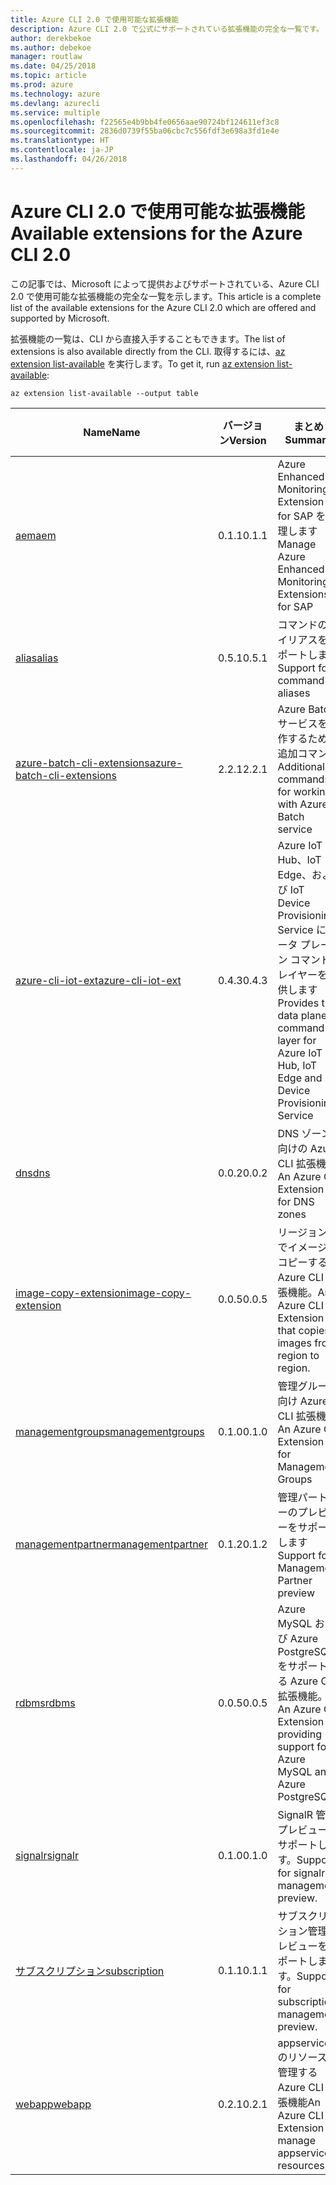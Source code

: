 ```yaml
---
title: Azure CLI 2.0 で使用可能な拡張機能
description: Azure CLI 2.0 で公式にサポートされている拡張機能の完全な一覧です。
author: derekbekoe
ms.author: debekoe
manager: routlaw
ms.date: 04/25/2018
ms.topic: article
ms.prod: azure
ms.technology: azure
ms.devlang: azurecli
ms.service: multiple
ms.openlocfilehash: f22565e4b9bb4fe0656aae90724bf124611ef3c8
ms.sourcegitcommit: 2836d0739f55ba06cbc7c556fdf3e698a3fd1e4e
ms.translationtype: HT
ms.contentlocale: ja-JP
ms.lasthandoff: 04/26/2018
---
```

# <a name="available-extensions-for-the-azure-cli-20"></a><span data-ttu-id="777ae-103">Azure CLI 2.0 で使用可能な拡張機能</span><span class="sxs-lookup"><span data-stu-id="777ae-103">Available extensions for the Azure CLI 2.0</span></span>

<span data-ttu-id="777ae-104">この記事では、Microsoft によって提供およびサポートされている、Azure CLI 2.0 で使用可能な拡張機能の完全な一覧を示します。</span><span class="sxs-lookup"><span data-stu-id="777ae-104">This article is a complete list of the available extensions for the Azure CLI 2.0 which are offered and supported by Microsoft.</span></span>

<span data-ttu-id="777ae-105">拡張機能の一覧は、CLI から直接入手することもできます。</span><span class="sxs-lookup"><span data-stu-id="777ae-105">The list of extensions is also available directly from the CLI.</span></span> <span data-ttu-id="777ae-106">取得するには、[az extension list-available](/cli/azure/extension?view=azure-cli-latest#az-extension-list-available) を実行します。</span><span class="sxs-lookup"><span data-stu-id="777ae-106">To get it, run [az extension list-available](/cli/azure/extension?view=azure-cli-latest#az-extension-list-available):</span></span>

```azurecli
az extension list-available --output table
```

| <span data-ttu-id="777ae-107">Name</span><span class="sxs-lookup"><span data-stu-id="777ae-107">Name</span></span> | <span data-ttu-id="777ae-108">バージョン</span><span class="sxs-lookup"><span data-stu-id="777ae-108">Version</span></span> | <span data-ttu-id="777ae-109">まとめ</span><span class="sxs-lookup"><span data-stu-id="777ae-109">Summary</span></span> | <span data-ttu-id="777ae-110">プレビュー</span><span class="sxs-lookup"><span data-stu-id="777ae-110">Preview</span></span> |
|------|---------|---------|---------|
| [<span data-ttu-id="777ae-111">aem</span><span class="sxs-lookup"><span data-stu-id="777ae-111">aem</span></span>](https://github.com/Azure/azure-cli-extensions) | <span data-ttu-id="777ae-112">0.1.1</span><span class="sxs-lookup"><span data-stu-id="777ae-112">0.1.1</span></span> | <span data-ttu-id="777ae-113">Azure Enhanced Monitoring Extension for SAP を管理します</span><span class="sxs-lookup"><span data-stu-id="777ae-113">Manage Azure Enhanced Monitoring Extensions for SAP</span></span> |  |
| [<span data-ttu-id="777ae-114">alias</span><span class="sxs-lookup"><span data-stu-id="777ae-114">alias</span></span>](https://github.com/Azure/azure-cli-extensions) | <span data-ttu-id="777ae-115">0.5.1</span><span class="sxs-lookup"><span data-stu-id="777ae-115">0.5.1</span></span> | <span data-ttu-id="777ae-116">コマンドのエイリアスをサポートします</span><span class="sxs-lookup"><span data-stu-id="777ae-116">Support for command aliases</span></span> | <span data-ttu-id="777ae-117">[はい]</span><span class="sxs-lookup"><span data-stu-id="777ae-117">Yes</span></span> |
| [<span data-ttu-id="777ae-118">azure-batch-cli-extensions</span><span class="sxs-lookup"><span data-stu-id="777ae-118">azure-batch-cli-extensions</span></span>](https://github.com/Azure/azure-batch-cli-extensions) | <span data-ttu-id="777ae-119">2.2.1</span><span class="sxs-lookup"><span data-stu-id="777ae-119">2.2.1</span></span> | <span data-ttu-id="777ae-120">Azure Batch サービスを操作するための追加コマンド</span><span class="sxs-lookup"><span data-stu-id="777ae-120">Additional commands for working with Azure Batch service</span></span> |  |
| [<span data-ttu-id="777ae-121">azure-cli-iot-ext</span><span class="sxs-lookup"><span data-stu-id="777ae-121">azure-cli-iot-ext</span></span>](https://github.com/azure/azure-iot-cli-extension) | <span data-ttu-id="777ae-122">0.4.3</span><span class="sxs-lookup"><span data-stu-id="777ae-122">0.4.3</span></span> | <span data-ttu-id="777ae-123">Azure IoT Hub、IoT Edge、および IoT Device Provisioning Service にデータ プレーン コマンド レイヤーを提供します</span><span class="sxs-lookup"><span data-stu-id="777ae-123">Provides the data plane command layer for Azure IoT Hub, IoT Edge and IoT Device Provisioning Service</span></span> |  |
| [<span data-ttu-id="777ae-124">dns</span><span class="sxs-lookup"><span data-stu-id="777ae-124">dns</span></span>](https://github.com/Azure/azure-cli-extensions) | <span data-ttu-id="777ae-125">0.0.2</span><span class="sxs-lookup"><span data-stu-id="777ae-125">0.0.2</span></span> | <span data-ttu-id="777ae-126">DNS ゾーン向けの Azure CLI 拡張機能</span><span class="sxs-lookup"><span data-stu-id="777ae-126">An Azure CLI Extension for DNS zones</span></span> |  |
| [<span data-ttu-id="777ae-127">image-copy-extension</span><span class="sxs-lookup"><span data-stu-id="777ae-127">image-copy-extension</span></span>](https://github.com/Azure/azure-cli-extensions) | <span data-ttu-id="777ae-128">0.0.5</span><span class="sxs-lookup"><span data-stu-id="777ae-128">0.0.5</span></span> | <span data-ttu-id="777ae-129">リージョン間でイメージをコピーする Azure CLI 拡張機能。</span><span class="sxs-lookup"><span data-stu-id="777ae-129">An Azure CLI Extension that copies images from region to region.</span></span> |  |
| [<span data-ttu-id="777ae-130">managementgroups</span><span class="sxs-lookup"><span data-stu-id="777ae-130">managementgroups</span></span>](https://github.com/Azure/azure-cli-extensions) | <span data-ttu-id="777ae-131">0.1.0</span><span class="sxs-lookup"><span data-stu-id="777ae-131">0.1.0</span></span> | <span data-ttu-id="777ae-132">管理グループ向け Azure CLI 拡張機能</span><span class="sxs-lookup"><span data-stu-id="777ae-132">An Azure CLI Extension for Management Groups</span></span> |  |
| [<span data-ttu-id="777ae-133">managementpartner</span><span class="sxs-lookup"><span data-stu-id="777ae-133">managementpartner</span></span>](https://github.com/Azure/azure-cli-extensions) | <span data-ttu-id="777ae-134">0.1.2</span><span class="sxs-lookup"><span data-stu-id="777ae-134">0.1.2</span></span> | <span data-ttu-id="777ae-135">管理パートナーのプレビューをサポートします</span><span class="sxs-lookup"><span data-stu-id="777ae-135">Support for Management Partner preview</span></span> |  |
| [<span data-ttu-id="777ae-136">rdbms</span><span class="sxs-lookup"><span data-stu-id="777ae-136">rdbms</span></span>](https://github.com/Azure/azure-cli-extensions) | <span data-ttu-id="777ae-137">0.0.5</span><span class="sxs-lookup"><span data-stu-id="777ae-137">0.0.5</span></span> | <span data-ttu-id="777ae-138">Azure MySQL および Azure PostgreSQL をサポートする Azure CLI 拡張機能。</span><span class="sxs-lookup"><span data-stu-id="777ae-138">An Azure CLI Extension providing support for Azure MySQL and Azure PostgreSQL.</span></span> |  |
| [<span data-ttu-id="777ae-139">signalr</span><span class="sxs-lookup"><span data-stu-id="777ae-139">signalr</span></span>](https://github.com/Azure/azure-cli-extensions) | <span data-ttu-id="777ae-140">0.1.0</span><span class="sxs-lookup"><span data-stu-id="777ae-140">0.1.0</span></span> | <span data-ttu-id="777ae-141">SignalR 管理プレビューをサポートします。</span><span class="sxs-lookup"><span data-stu-id="777ae-141">Support for signalr management preview.</span></span> | <span data-ttu-id="777ae-142">[はい]</span><span class="sxs-lookup"><span data-stu-id="777ae-142">Yes</span></span> |
| [<span data-ttu-id="777ae-143">サブスクリプション</span><span class="sxs-lookup"><span data-stu-id="777ae-143">subscription</span></span>](https://github.com/Azure/azure-cli-extensions) | <span data-ttu-id="777ae-144">0.1.1</span><span class="sxs-lookup"><span data-stu-id="777ae-144">0.1.1</span></span> | <span data-ttu-id="777ae-145">サブスクリプション管理プレビューをサポートします。</span><span class="sxs-lookup"><span data-stu-id="777ae-145">Support for subscription management preview.</span></span> |  |
| [<span data-ttu-id="777ae-146">webapp</span><span class="sxs-lookup"><span data-stu-id="777ae-146">webapp</span></span>](https://github.com/Azure/azure-cli-extensions) | <span data-ttu-id="777ae-147">0.2.1</span><span class="sxs-lookup"><span data-stu-id="777ae-147">0.2.1</span></span> | <span data-ttu-id="777ae-148">appservice のリソースを管理する Azure CLI 拡張機能</span><span class="sxs-lookup"><span data-stu-id="777ae-148">An Azure CLI Extension to manage appservice resources</span></span> | <span data-ttu-id="777ae-149">[はい]</span><span class="sxs-lookup"><span data-stu-id="777ae-149">Yes</span></span> |
